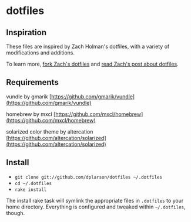 # dotfiles

## Inspiration
These files are inspired by Zach Holman's dotfiles, with a variety of modifications and additions.

To learn more, [fork Zach's dotfiles](https://github.com/holman/dotfiles) and [read Zach's post about dotfiles](http://zachholman.com/2010/08/dotfiles-are-meant-to-be-forked/).


## Requirements
vundle by gmarik [https://github.com/gmarik/vundle](https://github.com/gmarik/vundle)

homebrew by mxcl [https://github.com/mxcl/homebrew](https://github.com/mxcl/homebrew)

solarized color theme by altercation [https://github.com/altercation/solarized](https://github.com/altercation/solarized)


## Install

- `git clone git://github.com/dplarson/dotfiles ~/.dotfiles`
- `cd ~/.dotfiles`
- `rake install`

The install rake task will symlink the appropriate files in `.dotfiles` to your
home directory. Everything is configured and tweaked within `~/.dotfiles`,
though.
